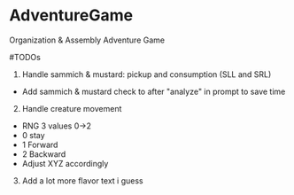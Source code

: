 # AdventureGame
Organization &amp; Assembly Adventure Game

#TODOs
1. Handle sammich & mustard: pickup and consumption (SLL and SRL)
 - Add sammich & mustard check to after "analyze" in prompt to save time
2. Handle creature movement
 - RNG 3 values 0->2
 - 0 stay
 - 1 Forward
 - 2 Backward
 - Adjust XYZ accordingly
3. Add a lot more flavor text i guess